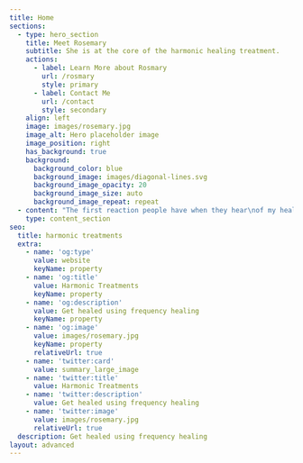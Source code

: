 ```yaml
---
title: Home
sections:
  - type: hero_section
    title: Meet Rosemary
    subtitle: She is at the core of the harmonic healing treatment.
    actions:
      - label: Learn More about Rosmary
        url: /rosmary
        style: primary
      - label: Contact Me
        url: /contact
        style: secondary
    align: left
    image: images/rosemary.jpg
    image_alt: Hero placeholder image
    image_position: right
    has_background: true
    background:
      background_color: blue
      background_image: images/diagonal-lines.svg
      background_image_opacity: 20
      background_image_size: auto
      background_image_repeat: repeat
  - content: "The first reaction people have when they hear\nof my healing methods is skepticism. But, that soon changes after their\nfirst treatment.\n\n## What happens?\n\n*   Almost instant pain relief\n\n*   They feel lighter\n\n*   They feel a warming\_flowing\_through them.\n\n#### \"Healing has begun\"\n\nSome people's problems disappear immediately.Some problems take a little longer, but disappear they will.... **money back guarantee**.\n\n## No Problem is Too Advanced\n\nHealth problems treated successfully\_include:\n\n*   Addiction\n\n*   Diabetes\n\n*   Asthma\n\n*   Eczema\n\n*   Joint problems\n\n*   Cancer\n\n*   Depression\n\n*   Heart and blood pressure problems\n\n*   Pain relief\n\n*   And many other ailments with amazing success\n\n*   Animals and pets get excellent results with this form of treatment.\n\nCheck the [testimonials page](/testimonials) for reviews of people that have had this treatment.\n"
    type: content_section
seo:
  title: harmonic treatments
  extra:
    - name: 'og:type'
      value: website
      keyName: property
    - name: 'og:title'
      value: Harmonic Treatments
      keyName: property
    - name: 'og:description'
      value: Get healed using frequency healing
      keyName: property
    - name: 'og:image'
      value: images/rosemary.jpg
      keyName: property
      relativeUrl: true
    - name: 'twitter:card'
      value: summary_large_image
    - name: 'twitter:title'
      value: Harmonic Treatments
    - name: 'twitter:description'
      value: Get healed using frequency healing
    - name: 'twitter:image'
      value: images/rosemary.jpg
      relativeUrl: true
  description: Get healed using frequency healing
layout: advanced
---
```

